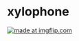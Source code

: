 # xylophone

<a href="https://imgflip.com/gif/3nshxx"><img src="https://i.imgflip.com/3nshxx.gif" title="made at imgflip.com"/></a>
